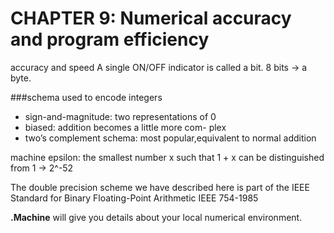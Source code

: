 CHAPTER 9: Numerical accuracy and program efficiency
====

accuracy and speed
A single ON/OFF indicator is called a bit. 8 bits -> a byte.

###schema used to encode integers
- sign-and-magnitude: two representations of 0
- biased: addition becomes a little more com-plex
- two’s complement schema: most popular,equivalent to normal addition

machine epsilon: the smallest number x such that 1 + x can be distinguished from 1 -> 2^-52

The double precision scheme we have described here is part of the IEEE Standard for Binary Floating-Point Arithmetic IEEE 754-1985

**.Machine** will give you details about your local numerical environment.

